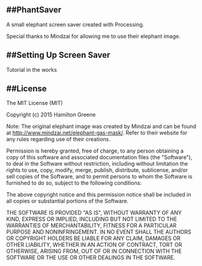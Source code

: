 ##PhantSaver
-------------
A small elephant screen saver created with Processing. 

Special thanks to Mindzai for allowing me to use their elephant image.

##Setting Up Screen Saver
---------------------------
Tutorial in the works

##License
---------
The MIT License (MIT)

Copyright (c) 2015 Hamilton Greene

Note: The original elephant image was created by Mindzai and can be found at http://www.mindzai.net/elephant-gas-mask/.  Refer to their website for any rules regarding use of their creations.

Permission is hereby granted, free of charge, to any person obtaining a copy
of this software and associated documentation files (the "Software"), to deal
in the Software without restriction, including without limitation the rights
to use, copy, modify, merge, publish, distribute, sublicense, and/or sell
copies of the Software, and to permit persons to whom the Software is
furnished to do so, subject to the following conditions:

The above copyright notice and this permission notice shall be included in all
copies or substantial portions of the Software.

THE SOFTWARE IS PROVIDED "AS IS", WITHOUT WARRANTY OF ANY KIND, EXPRESS OR
IMPLIED, INCLUDING BUT NOT LIMITED TO THE WARRANTIES OF MERCHANTABILITY,
FITNESS FOR A PARTICULAR PURPOSE AND NONINFRINGEMENT. IN NO EVENT SHALL THE
AUTHORS OR COPYRIGHT HOLDERS BE LIABLE FOR ANY CLAIM, DAMAGES OR OTHER
LIABILITY, WHETHER IN AN ACTION OF CONTRACT, TORT OR OTHERWISE, ARISING FROM,
OUT OF OR IN CONNECTION WITH THE SOFTWARE OR THE USE OR OTHER DEALINGS IN THE
SOFTWARE.